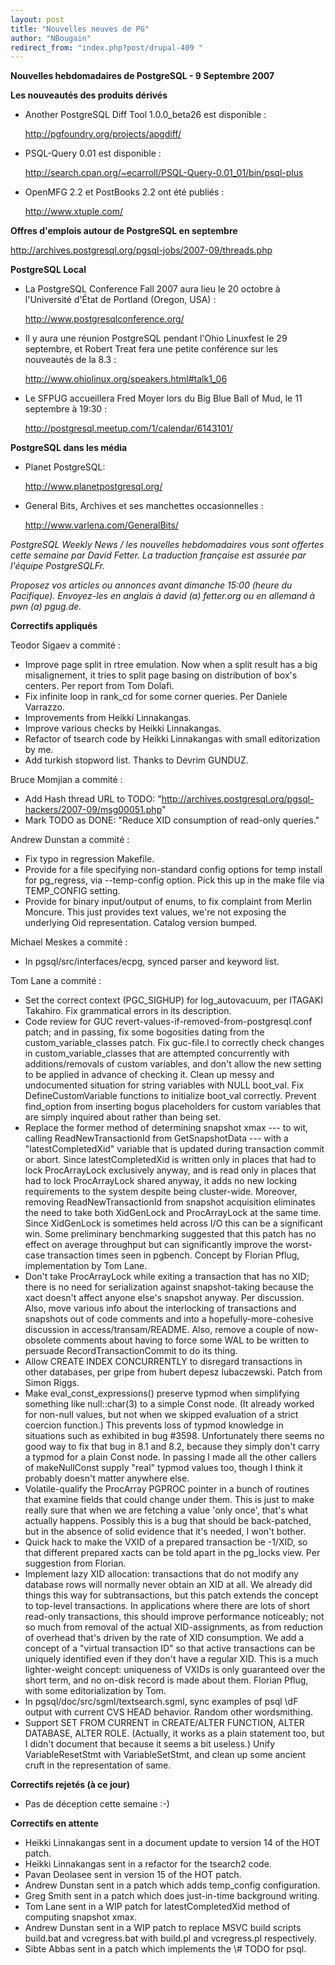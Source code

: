 ```yaml
---
layout: post
title: "Nouvelles neuves de PG"
author: "NBougain"
redirect_from: "index.php?post/drupal-409 "
---
```



<p><strong>Nouvelles hebdomadaires de PostgreSQL - 9 Septembre 2007</strong></p>

<p><strong>Les nouveautés des produits dérivés</strong></p>

<ul>

<li>Another PostgreSQL Diff Tool 1.0.0_beta26 est disponible&nbsp;:

<a target="_blank" href="http://pgfoundry.org/projects/apgdiff/">http://pgfoundry.org/projects/apgdiff/</a></li>

<li>PSQL-Query 0.01 est disponible&nbsp;:

<a target="_blank" href="http://search.cpan.org/%7Eecarroll/PSQL-Query-0.01_01/bin/psql-plus">http://search.cpan.org/~ecarroll/PSQL-Query-0.01_01/bin/psql-plus</a></li>

<li>OpenMFG 2.2 et PostBooks 2.2 ont été publiés&nbsp;:

<a target="_blank" href="http://www.xtuple.com/">http://www.xtuple.com/</a></li>

</ul>

<!--more-->


<!--break-->

<p><strong>Offres d'emplois autour de PostgreSQL en septembre</strong></p>

<p><a target="_blank" href="http://archives.postgresql.org/pgsql-jobs/2007-09/threads.php">http://archives.postgresql.org/pgsql-jobs/2007-09/threads.php</a></p>

<p><strong>PostgreSQL Local</strong></p>

<ul>

<li>La PostgreSQL Conference Fall 2007 aura lieu le 20 octobre à l'Université d'État de Portland (Oregon, USA)&nbsp;:

<a target="_blank" href="http://www.postgresqlconference.org/">http://www.postgresqlconference.org/</a></li>

<li>Il y aura une réunion PostgreSQL pendant l'Ohio Linuxfest le 29 septembre, et Robert Treat fera une petite conférence sur les nouveautés de la 8.3&nbsp;:

<a target="_blank" href="http://www.ohiolinux.org/speakers.html#talk1_06">http://www.ohiolinux.org/speakers.html#talk1_06</a></li>

<li>Le SFPUG accueillera Fred Moyer lors du Big Blue Ball of Mud, le 11 septembre à 19:30&nbsp;:

<a target="_blank" href="http://postgresql.meetup.com/1/calendar/6143101/">http://postgresql.meetup.com/1/calendar/6143101/</a></li>

</ul>

<p><strong>PostgreSQL dans les média</strong></p>

<ul>

<li>Planet PostgreSQL:

<a target="_blank" href="http://www.planetpostgresql.org/">http://www.planetpostgresql.org/</a></li>

<li>General Bits, Archives et ses manchettes occasionnelles&nbsp;:

<a target="_blank" href="http://www.varlena.com/GeneralBits/">http://www.varlena.com/GeneralBits/</a></li>

</ul>

<p><em>PostgreSQL Weekly News / les nouvelles hebdomadaires vous sont offertes cette semaine par David Fetter. La traduction française est assurée par l'équipe PostgreSQLFr.</em></p>

<p><em>Proposez vos articles ou annonces avant dimanche 15:00 (heure du Pacifique). Envoyez-les en anglais à david (a) fetter.org ou en allemand à pwn (a) pgug.de.</em></p>

<p><strong>Correctifs appliqués</strong></p>

<p>Teodor Sigaev a commité&nbsp;:</p>

<ul>

<li>Improve page split in rtree emulation. Now when a split result has a big misalignement, it tries to split page basing on distribution of box's centers. Per report from Tom Dolafi.</li>

<li>Fix infinite loop in rank_cd for some corner queries. Per Daniele Varrazzo.</li>

<li>Improvements from Heikki Linnakangas.</li>

<li>Improve various checks by Heikki Linnakangas.</li>

<li>Refactor of tsearch code by Heikki Linnakangas with small editorization by me.</li>

<li>Add turkish stopword list. Thanks to Devrim GUNDUZ.</li>

</ul>

<p>Bruce Momjian a commité&nbsp;:</p>

<ul>

<li>Add Hash thread URL to TODO: "<a target="_blank" href="http://archives.postgresql.org/pgsql-hackers/2007-09/msg00051.php">http://archives.postgresql.org/pgsql-hackers/2007-09/msg00051.php</a>"</li>

<li>Mark TODO as DONE: "Reduce XID consumption of read-only queries."</li>

</ul>

<p>Andrew Dunstan a commité&nbsp;:</p>

<ul>

<li>Fix typo in regression Makefile.</li>

<li>Provide for a file specifying non-standard config options for temp install for pg_regress, via --temp-config option. Pick this up in the make file via TEMP_CONFIG setting.</li>

<li>Provide for binary input/output of enums, to fix complaint from Merlin Moncure. This just provides text values, we're not exposing the underlying Oid representation. Catalog version bumped.</li>

</ul>

<p>Michael Meskes a commité&nbsp;:</p>

<ul>

<li>In pgsql/src/interfaces/ecpg, synced parser and keyword list.</li>

</ul>

<p>Tom Lane a commité&nbsp;:</p>

<ul>

<li>Set the correct context (PGC_SIGHUP) for log_autovacuum, per ITAGAKI Takahiro. Fix grammatical errors in its description.</li>

<li>Code review for GUC revert-values-if-removed-from-postgresql.conf patch; and in passing, fix some bogosities dating from the custom_variable_classes patch. Fix guc-file.l to correctly check changes in custom_variable_classes that are attempted concurrently with additions/removals of custom variables, and don't allow the new setting to be applied in advance of checking it. Clean up messy and undocumented situation for string variables with NULL boot_val. Fix DefineCustomVariable functions to initialize boot_val correctly. Prevent find_option from inserting bogus placeholders for custom variables that are simply inquired about rather than being set.</li>

<li>Replace the former method of determining snapshot xmax --- to wit, calling ReadNewTransactionId from GetSnapshotData --- with a "latestCompletedXid" variable that is updated during transaction commit or abort. Since latestCompletedXid is written only in places that had to lock ProcArrayLock exclusively anyway, and is read only in places that had to lock ProcArrayLock shared anyway, it adds no new locking requirements to the system despite being cluster-wide. Moreover, removing ReadNewTransactionId from snapshot acquisition eliminates the need to take both XidGenLock and ProcArrayLock at the same time. Since XidGenLock is sometimes held across I/O this can be a significant win. Some preliminary benchmarking suggested that this patch has no effect on average throughput but can significantly improve the worst-case transaction times seen in pgbench. Concept by Florian Pflug, implementation by Tom Lane.</li>

<li>Don't take ProcArrayLock while exiting a transaction that has no XID; there is no need for serialization against snapshot-taking because the xact doesn't affect anyone else's snapshot anyway. Per discussion. Also, move various info about the interlocking of transactions and snapshots out of code comments and into a hopefully-more-cohesive discussion in access/transam/README. Also, remove a couple of now-obsolete comments about having to force some WAL to be written to persuade RecordTransactionCommit to do its thing.</li>

<li>Allow CREATE INDEX CONCURRENTLY to disregard transactions in other databases, per gripe from hubert depesz lubaczewski. Patch from Simon Riggs.</li>

<li>Make eval_const_expressions() preserve typmod when simplifying something like null::char(3) to a simple Const node. (It already worked for non-null values, but not when we skipped evaluation of a strict coercion function.) This prevents loss of typmod knowledge in situations such as exhibited in bug #3598. Unfortunately there seems no good way to fix that bug in 8.1 and 8.2, because they simply don't carry a typmod for a plain Const node. In passing I made all the other callers of makeNullConst supply "real" typmod values too, though I think it probably doesn't matter anywhere else.</li>

<li>Volatile-qualify the ProcArray PGPROC pointer in a bunch of routines that examine fields that could change under them. This is just to make really sure that when we are fetching a value 'only once', that's what actually happens. Possibly this is a bug that should be back-patched, but in the absence of solid evidence that it's needed, I won't bother.</li>

<li>Quick hack to make the VXID of a prepared transaction be -1/XID, so that different prepared xacts can be told apart in the pg_locks view. Per suggestion from Florian.</li>

<li>Implement lazy XID allocation: transactions that do not modify any database rows will normally never obtain an XID at all. We already did things this way for subtransactions, but this patch extends the concept to top-level transactions. In applications where there are lots of short read-only transactions, this should improve performance noticeably; not so much from removal of the actual XID-assignments, as from reduction of overhead that's driven by the rate of XID consumption. We add a concept of a "virtual transaction ID" so that active transactions can be uniquely identified even if they don't have a regular XID. This is a much lighter-weight concept: uniqueness of VXIDs is only guaranteed over the short term, and no on-disk record is made about them. Florian Pflug, with some editorialization by Tom.</li>

<li>In pgsql/doc/src/sgml/textsearch.sgml, sync examples of psql \dF output with current CVS HEAD behavior. Random other wordsmithing.</li>

<li>Support SET FROM CURRENT in CREATE/ALTER FUNCTION, ALTER DATABASE, ALTER ROLE. (Actually, it works as a plain statement too, but I didn't document that because it seems a bit useless.) Unify VariableResetStmt with VariableSetStmt, and clean up some ancient cruft in the representation of same.</li>

</ul>

<p><strong>Correctifs rejetés (à ce jour)</strong></p>

<ul>

<li>Pas de déception cette semaine :-)</li>

</ul>

<p><strong>Correctifs en attente</strong></p>

<ul>

<li>Heikki Linnakangas sent in a document update to version 14 of the HOT patch.</li>

<li>Heikki Linnakangas sent in a refactor for the tsearch2 code.</li>

<li>Pavan Deolasee sent in version 15 of the HOT patch.</li>

<li>Andrew Dunstan sent in a patch which adds temp_config configuration.</li>

<li>Greg Smith sent in a patch which does just-in-time background writing.</li>

<li>Tom Lane sent in a WIP patch for latestCompletedXid method of computing snapshot xmax.</li>

<li>Andrew Dunstan sent in a WIP patch to replace MSVC build scripts build.bat and vcregress.bat with build.pl and vcregress.pl respectively.</li>

<li>Sibte Abbas sent in a patch which implements the \# TODO for psql.</li>

</ul>